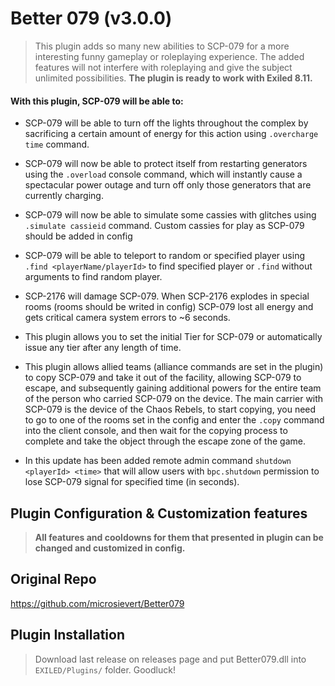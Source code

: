 # Better 079 (v3.0.0)
> This plugin adds so many new abilities to SCP-079 for a more interesting funny gameplay or roleplaying experience. The added features will not interfere with roleplaying and give the subject unlimited possibilities. **The plugin is ready to work with Exiled 8.11.**

#### With this plugin, SCP-079 will be able to:
- SCP-079 will be able to turn off the lights throughout the complex by sacrificing a certain amount of energy for this action using ``.overcharge time`` command.
  
- SCP-079 will now be able to protect itself from restarting generators using the ``.overload`` console command, which will instantly cause a spectacular power outage and turn off only those generators that are currently charging.
  
- SCP-079 will now be able to simulate some cassies with glitches using ``.simulate cassieid`` command. Custom cassies for play as SCP-079 should be added in config
  
- SCP-079 will be able to teleport to random or specified player using ``.find <playerName/playerId>`` to find specified player or ``.find`` without arguments to find random player.
  
- SCP-2176 will damage SCP-079. When SCP-2176 explodes in special rooms (rooms should be writed in config) SCP-079 lost all energy and gets critical camera system errors to ~6 seconds.
  
- This plugin allows you to set the initial Tier for SCP-079 or automatically issue any tier after any length of time.
  
- This plugin allows allied teams (alliance commands are set in the plugin) to copy SCP-079 and take it out of the facility, allowing SCP-079 to escape, and subsequently gaining additional powers for the entire team of the person who carried SCP-079 on the device. The main carrier with SCP-079 is the device of the Chaos Rebels, to start copying, you need to go to one of the rooms set in the config and enter the ``.copy`` command into the client console, and then wait for the copying process to complete and take the object through the escape zone of the game.
  
- In this update has been added remote admin command ``shutdown <playerId> <time>`` that will allow users with ``bpc.shutdown`` permission to lose SCP-079 signal for specified time (in seconds).

## Plugin Configuration & Customization features
> **All features and cooldowns for them that presented in plugin can be changed and customized in config.**

## Original Repo 
https://github.com/microsievert/Better079

## Plugin Installation
> Download last release on releases page and put Better079.dll into ``EXILED/Plugins/`` folder. Goodluck!
